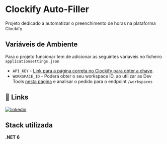﻿
# Clockify Auto-Filler

Projeto dedicado a automatizar o preenchimento de horas na plataforma Clockify
## Variáveis de Ambiente

Para o projeto funcionar tem de adicionar as seguintes variaveis no ficheiro `applicationsettings.json`


- `API_KEY` - [Link para a página correta no Clockify para obter a chave](https://app.clockify.me/user/settings#:~:text=API,personal%20API%20key).
- `WORKSPACE_ID` - Poderá obter o seu workspace ID, ao utilizar as Dev Tools [nesta página](https://app.clockify.me/workspaces) e analisar o pedido para o endpoint `/workspaces`

## 🔗 Links

[![linkedin](https://img.shields.io/badge/linkedin-0A66C2?style=for-the-badge&logo=linkedin&logoColor=white)](https://www.linkedin.com/in/renato-capelo-ventura/)
## Stack utilizada

**.NET 6**

